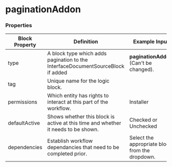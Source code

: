 # paginationAddon

### Properties

| Block Property | Definition                                                                        | Example Input                                   |
| -------------- | --------------------------------------------------------------------------------- | ----------------------------------------------- |
| type           | A block type which adds pagination to the InterfaceDocumentSourceBlock if added   | **paginationAddon** (Can't be changed).         |
| tag            | Unique name for the logic block.                                                  |                                                 |
| permissions    | Which entity has rights to interact at this part of the workflow.                 | Installer                                       |
| defaultActive  | Shows whether this block is active at this time and whether it needs to be shown. | Checked or Unchecked                            |
| dependencies   | Establish workflow dependancies that need to be completed prior.                  | Select the appropriate block from the dropdown. |

